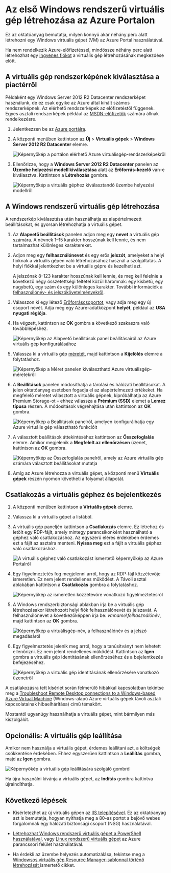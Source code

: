 <properties
    pageTitle="Az első Windows rendszerű virtuális gép létrehozása | Microsoft Azure"
    description="Megtudhatja, hogyan hozhatja létre az első Windows rendszerű virtuális gépet az Azure Portal használatával."
    keywords="Windows virtuális gép,virtuális gép létrehozása,virtuális számítógép, virtuális gép beállítása"
    services="virtual-machines-windows"
    documentationCenter=""
    authors="cynthn"
    manager="timlt"
    editor=""
    tags="azure-resource-manager"/>
<tags
    ms.service="virtual-machines-windows"
    ms.workload="infrastructure-services"
    ms.tgt_pltfrm="vm-windows"
    ms.devlang="na"
    ms.topic="hero-article"
    ms.date="09/06/2016"
    ms.author="cynthn"/>


# Az első Windows rendszerű virtuális gép létrehozása az Azure Portalon

Ez az oktatóanyag bemutatja, milyen könnyű akár néhány perc alatt létrehozni egy Windows virtuális gépet (VM) az Azure Portal használatával.  

Ha nem rendelkezik Azure-előfizetéssel, mindössze néhány perc alatt létrehozhat egy [ingyenes fiókot](https://azure.microsoft.com/free/) a virtuális gép létrehozásának megkezdése előtt.

## A virtuális gép rendszerképének kiválasztása a piactérről

Példaként egy Windows Server 2012 R2 Datacenter rendszerképet használunk, de ez csak egyike az Azure által kínált számos rendszerképnek. Az elérhető rendszerképek az előfizetéstől függenek. Egyes asztali rendszerképek például az [MSDN-előfizetők](https://azure.microsoft.com/pricing/member-offers/msdn-benefits-details/?WT.mc_id=A261C142F) számára állnak rendelkezésre.

1. Jelentkezzen be az [Azure portálra](https://portal.azure.com).

2. A központi menüben kattintson az **Új** > **Virtuális gépek** > **Windows Server 2012 R2 Datacenter** elemre.

    ![Képernyőkép a portálon elérhető Azure virtuálisgép-rendszerképekről](./media/virtual-machines-windows-hero-tutorial/marketplace-new.png)


3. Ellenőrizze, hogy a **Windows Server 2012 R2 Datacenter** panelen az **Üzembe helyezési modell kiválasztása** alatt az **Erőforrás-kezelő** van-e kiválasztva. Kattintson a **Létrehozás** gombra.

    ![Képernyőkép a virtuális géphez kiválasztandó üzembe helyezési modellről](./media/virtual-machines-windows-hero-tutorial/deployment-model.png)

## A Windows rendszerű virtuális gép létrehozása

A rendszerkép kiválasztása után használhatja az alapértelmezett beállításokat, és gyorsan létrehozhatja a virtuális gépet.

1. Az **Alapvető beállítások** panelen adjon meg egy **nevet** a virtuális gép számára. A névnek 1–15 karakter hosszúnak kell lennie, és nem tartalmazhat különleges karaktereket.

2. Adjon meg egy **felhasználónevet** és egy erős **jelszót**, amelyeket a helyi fióknak a virtuális gépen való létrehozásához használ a szolgáltatás. A helyi fiókkal jelentkezhet be a virtuális gépre és kezelheti azt. 

    A jelszónak 8–123 karakter hosszúnak kell lennie, és meg kell felelnie a következő négy összetettségi feltétel közül háromnak: egy kisbetű, egy nagybetű, egy szám és egy különleges karakter. További információk a [felhasználónév- és jelszókövetelményekről](virtual-machines-windows-faq.md#what-are-the-username-requirements-when-creating-a-vm).


3. Válasszon ki egy létező [Erőforráscsoportot](../resource-group-overview.md#resource-groups), vagy adja meg egy új csoport nevét. Adja meg egy Azure-adatközpont **helyét**, például az **USA nyugati régiója**. 

4. Ha végzett, kattintson az **OK** gombra a következő szakaszra való továbblépéshez. 

    ![Képernyőkép az **Alapvető beállítások** panel beállításairól az Azure virtuális gép konfigurálásához](./media/virtual-machines-windows-hero-tutorial/basics-blade.png)

    
5. Válassza ki a virtuális gép [méretét](virtual-machines-windows-sizes.md), majd kattintson a **Kijelölés** elemre a folytatáshoz. 

    ![Képernyőkép a Méret panelen kiválasztható Azure virtuálisgép-méretekről](./media/virtual-machines-windows-hero-tutorial/size-blade.png)

6. A **Beállítások** panelen módosíthatja a tárolási és hálózati beállításokat. A jelen oktatóanyag esetében fogadja el az alapértelmezett értékeket. Ha megfelelő méretet választott a virtuális gépnek, kipróbálhatja az Azure Premium Storage-ot – ehhez válassza a **Prémium (SSD)** elemet a **Lemez típusa** részen. A módosítások végrehajtása után kattintson az **OK** gombra.

    ![Képernyőkép a Beállítások panelről, amelyen konfigurálhatja egy Azure virtuális gép választható funkcióit](./media/virtual-machines-windows-hero-tutorial/settings-blade.png)

7. A választott beállítások áttekintéséhez kattintson az **Összefoglalás** elemre. Amikor megjelenik a **Megfelelt az ellenőrzésen** üzenet, kattintson az **OK** gombra.

    ![Képernyőkép az Összefoglalás panelről, amely az Azure virtuális gép számára választott beállításokat mutatja](./media/virtual-machines-windows-hero-tutorial/summary-blade.png)

8. Amíg az Azure létrehozza a virtuális gépet, a központi menü **Virtuális gépek** részén nyomon követheti a folyamat állapotát. 


## Csatlakozás a virtuális géphez és bejelentkezés

1.  A központi menüben kattintson a **Virtuális gépek** elemre.

2.  Válassza ki a virtuális gépet a listából.

3. A virtuális gép paneljén kattintson a **Csatlakozás** elemre. Ez létrehoz és letölt egy RDP-fájlt, amely mintegy parancsikonként használható a géphez való csatlakozáshoz. Az egyszerű elérés érdekében érdemes ezt a fájlt az asztalra menteni. **Nyissa meg** ezt a fájlt a virtuális géphez való csatlakozáshoz.

    ![A virtuális géphez való csatlakozást ismertető képernyőkép az Azure Portalról](./media/virtual-machines-windows-hero-tutorial/connect.png)

4. Egy figyelmeztetés fog megjelenni arról, hogy az RDP-fájl közzétevője ismeretlen. Ez nem jelent rendellenes működést. A Távoli asztal ablakában kattintson a **Csatlakozás** gombra a folytatáshoz.

    ![Képernyőkép az ismeretlen közzétevőre vonatkozó figyelmeztetésről](./media/virtual-machines-windows-hero-tutorial/rdp-warn.png)

5. A Windows rendszerbiztonsági ablakban írja be a virtuális gép létrehozásakor létrehozott helyi fiók felhasználónevét és jelszavát. A felhasználónevet a következőképpen írja be: *vmname*&#92;*felhasználónév*, majd kattintson az **OK** gombra.

    ![Képernyőkép a virtuálisgép-név, a felhasználónév és a jelszó megadásáról](./media/virtual-machines-windows-hero-tutorial/credentials.png)
    
6.  Egy figyelmeztetés jelenik meg arról, hogy a tanúsítványt nem lehetett ellenőrizni. Ez nem jelent rendellenes működést. Kattintson az **Igen** gombra a virtuális gép identitásának ellenőrzéséhez és a bejelentkezés befejezéséhez.

    ![Képernyőkép a virtuális gép identitásának ellenőrzésére vonatkozó üzenetről](./media/virtual-machines-windows-hero-tutorial/cert-warning.png)


A csatlakozásra tett kísérlet során felmerülő hibákkal kapcsolatban tekintse meg a [Troubleshoot Remote Desktop connections to a Windows-based Azure Virtual Machine](virtual-machines-windows-troubleshoot-rdp-connection.md) (Windows-alapú Azure virtuális gépek távoli asztali kapcsolatainak hibaelhárítása) című témakört.

Mostantól ugyanúgy használhatja a virtuális gépet, mint bármilyen más kiszolgálót.



## Opcionális: A virtuális gép leállítása

Amikor nem használja a virtuális gépet, érdemes leállítani azt, a költségek csökkentése érdekében. Ehhez egyszerűen kattintson a **Leállítás** gombra, majd az **Igen** gombra.

![Képernyőkép a virtuális gép leállítására szolgáló gombról](./media/virtual-machines-windows-hero-tutorial/stop-vm.png)
    
Ha újra használni kívánja a virtuális gépet, az **Indítás** gombra kattintva újraindíthatja.


## Következő lépések

- Kísérletezhet az új virtuális gépen az [IIS telepítésével](virtual-machines-windows-hero-role.md). Ez az oktatóanyag azt is bemutatja, hogyan nyithatja meg a 80-as portot a bejövő webes forgalomnak egy hálózati biztonsági csoport (NSG) használatával. 

- [Létrehozhat Windows rendszerű virtuális gépet a PowerShell használatával](virtual-machines-windows-ps-create.md), vagy [Linux rendszerű virtuális gépet](virtual-machines-linux-quick-create-cli.md) az Azure parancssori felület használatával.

- Ha érdekli az üzembe helyezés automatizálása, tekintse meg a [Windowsos virtuális gép Resource Manager-sablonnal történő létrehozását ](virtual-machines-windows-ps-template.md) ismertető cikket.



<!--HONumber=Sep16_HO4-->


